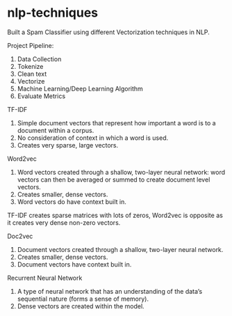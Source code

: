 # nlp-techniques

Built a Spam Classifier using different Vectorization techniques in NLP.

Project Pipeline:
1. Data Collection
2. Tokenize
3. Clean text
4. Vectorize
5. Machine Learning/Deep Learning Algorithm
6. Evaluate Metrics


TF-IDF

1. Simple document vectors that represent how important a word is to a document within a corpus.
2. No consideration of context in which a word is used.
3. Creates very sparse, large vectors.

Word2vec

1. Word vectors created through a shallow, two-layer neural network: word vectors can then be averaged or summed to create document level vectors.
2. Creates smaller, dense vectors.
3. Word vectors do have context built in.

TF-IDF creates sparse matrices with lots of zeros, Word2vec is opposite as it creates very dense non-zero vectors.

Doc2vec

1. Document vectors created through a shallow, two-layer neural network.
2. Creates smaller, dense vectors.
3. Document vectors have context built in.

Recurrent Neural Network

1. A type of neural network that has an understanding of the data’s sequential nature (forms a sense of memory).
2. Dense vectors are created within the model.
